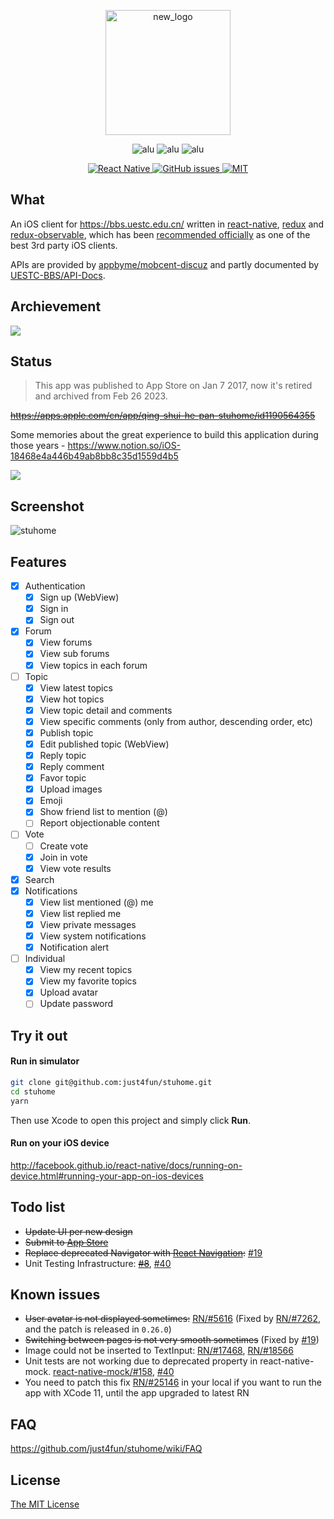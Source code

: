 <p align="center">
  <img width="200" alt="new_logo" src="https://user-images.githubusercontent.com/7512625/34460783-aaf95076-ee53-11e7-8699-3e94b6a0c270.png">
  <p align="center">
    <img alt="alu" src="https://user-images.githubusercontent.com/7512625/49665467-eb50ab80-fa8f-11e8-871c-5928dc2c3cb8.gif" />
    <img alt="alu" src="https://user-images.githubusercontent.com/7512625/49665467-eb50ab80-fa8f-11e8-871c-5928dc2c3cb8.gif" />
    <img alt="alu" src="https://user-images.githubusercontent.com/7512625/49665467-eb50ab80-fa8f-11e8-871c-5928dc2c3cb8.gif" />
  </p>
  <p align="center">
    <a href="https://facebook.github.io/react-native">
      <img alt="React Native" src="https://img.shields.io/badge/react--native-v0.51.0-05A5D1.svg" />
    </a>
    <a href="https://github.com/just4fun/stuhome/issues">
      <img alt="GitHub issues" src="https://img.shields.io/github/issues/just4fun/stuhome.svg" />
    </a>
    <a href="http://opensource.org/licenses/MIT">
      <img alt="MIT" src="https://img.shields.io/dub/l/vibe-d.svg" />
    </a>
  </p>
</p>

## What

An iOS client for https://bbs.uestc.edu.cn/ written in [react-native](https://facebook.github.io/react-native/), [redux](http://redux.js.org/) and [redux-observable](https://redux-observable.js.org/), which has been [recommended officially](https://bbs.uestc.edu.cn/forum.php?mod=viewthread&tid=1554255) as one of the best 3rd party iOS clients.

APIs are provided by [appbyme/mobcent-discuz](https://github.com/appbyme/mobcent-discuz) and partly documented by [UESTC-BBS/API-Docs](https://github.com/UESTC-BBS/API-Docs/wiki/Mobcent-API).

## Archievement

![](https://user-images.githubusercontent.com/7512625/221882560-28ccda98-240b-4be7-bbbe-c0cc045a417b.png)

## Status

> This app was published to App Store on Jan 7 2017, now it's retired and archived from Feb 26 2023.

~~https://apps.apple.com/cn/app/qing-shui-he-pan-stuhome/id1190564355~~

Some memories about the great experience to build this application during those years - https://www.notion.so/iOS-18468e4a446b49ab8bb8c35d1559d4b5

![](https://cloud.githubusercontent.com/assets/7512625/12371330/88981098-bc6a-11e5-8511-6e02c5233006.gif)

## Screenshot

![stuhome](https://user-images.githubusercontent.com/7512625/36350789-f5a43838-14d8-11e8-8a90-801e69f665c1.gif)

## Features

- [x] Authentication
  - [x] Sign up (WebView)
  - [x] Sign in
  - [x] Sign out
- [x] Forum
  - [x] View forums
  - [x] View sub forums
  - [x] View topics in each forum
- [ ] Topic
  - [x] View latest topics
  - [x] View hot topics
  - [x] View topic detail and comments
  - [x] View specific comments (only from author, descending order, etc)
  - [x] Publish topic
  - [x] Edit published topic (WebView)
  - [x] Reply topic
  - [x] Reply comment
  - [x] Favor topic
  - [x] Upload images
  - [x] Emoji
  - [x] Show friend list to mention (@)
  - [ ] Report objectionable content
- [ ] Vote
  - [ ] Create vote
  - [x] Join in vote
  - [x] View vote results
- [x] Search
- [x] Notifications
  - [x] View list mentioned (@) me
  - [x] View list replied me
  - [x] View private messages
  - [x] View system notifications
  - [x] Notification alert
- [ ] Individual
  - [x] View my recent topics
  - [x] View my favorite topics
  - [x] Upload avatar
  - [ ] Update password

## Try it out

#### Run in simulator

```bash
git clone git@github.com:just4fun/stuhome.git
cd stuhome
yarn
```
Then use Xcode to open this project and simply click **Run**.

#### Run on your iOS device

http://facebook.github.io/react-native/docs/running-on-device.html#running-your-app-on-ios-devices

## Todo list

- ~~Update UI per new design~~
- ~~Submit to [App Store](https://itunes.apple.com/cn/app/qing-shui-he-pan-stuhome/id1190564355)~~
- ~~Replace deprecated Navigator with [React Navigation](https://github.com/react-navigation/react-navigation):~~ [#19](https://github.com/just4fun/stuhome/pull/19)
- Unit Testing Infrastructure: ~~[#8](https://github.com/just4fun/stuhome/pull/8)~~, [#40](https://github.com/just4fun/stuhome/issues/40)

## Known issues

- ~~User avatar is not displayed sometimes:~~ [RN/#5616](https://github.com/facebook/react-native/issues/5616) (Fixed by [RN/#7262](https://github.com/facebook/react-native/pull/7262), and the patch is released in `0.26.0`)
- ~~Switching between pages is not very smooth sometimes~~ (Fixed by [#19](https://github.com/just4fun/stuhome/pull/19))
- Image could not be inserted to TextInput: [RN/#17468](https://github.com/facebook/react-native/issues/17468), [RN/#18566](https://github.com/facebook/react-native/issues/18566)
- Unit tests are not working due to deprecated property in react-native-mock. [react-native-mock/#158](https://github.com/RealOrangeOne/react-native-mock/pull/158), [#40](https://github.com/just4fun/stuhome/issues/40)
- You need to patch this fix [RN/#25146](https://github.com/facebook/react-native/pull/25146/files#diff-263fc157dfce55895cdc16495b55d190) in your local if you want to run the app with XCode 11, until the app upgraded to latest RN

## FAQ

https://github.com/just4fun/stuhome/wiki/FAQ

## License

[The MIT License](http://opensource.org/licenses/MIT)
